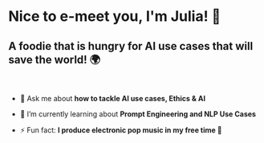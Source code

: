 # Nice to e-meet you, I'm Julia! 👋</h1>
## A foodie that is hungry for AI use cases that will save the world! 🌍</h3>

<br />


- 💬 Ask me about **how to tackle AI use cases, Ethics & AI**

- 🌱 I’m currently learning about **Prompt Engineering and NLP Use Cases**

- ⚡ Fun fact: **I produce electronic pop music in my free time 🎹**